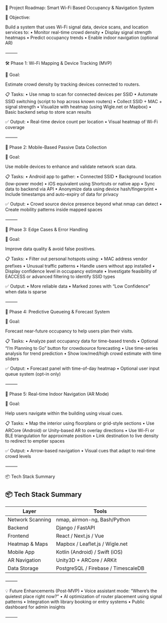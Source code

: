 
🚀 Project Roadmap: Smart Wi-Fi Based Occupancy & Navigation System

📌 Objective:

Build a system that uses Wi-Fi signal data, device scans, and location services to:
	•	Monitor real-time crowd density
	•	Display signal strength heatmaps
	•	Predict occupancy trends
	•	Enable indoor navigation (optional AR)

⸻

🛠️ Phase 1: Wi-Fi Mapping & Device Tracking (MVP)

🎯 Goal:

Estimate crowd density by tracking devices connected to routers.

📋 Tasks:
	•	Use nmap to scan for connected devices per SSID
	•	Automate SSID switching (script to hop across known routers)
	•	Collect SSID + MAC + signal strength
	•	Visualize with heatmap (using Wigle.net or Mapbox)
	•	Basic backend setup to store scan results

✅ Output:
	•	Real-time device count per location
	•	Visual heatmap of Wi-Fi coverage

⸻

📡 Phase 2: Mobile-Based Passive Data Collection

🎯 Goal:

Use mobile devices to enhance and validate network scan data.

📋 Tasks:
	•	Android app to gather:
	•	Connected SSID
	•	Background location (low-power mode)
	•	iOS equivalent using Shortcuts or native app
	•	Sync data to backend via API
	•	Anonymize data using device hash/fingerprint
	•	Include timestamps and auto-expiry of data for privacy

✅ Output:
	•	Crowd source device presence beyond what nmap can detect
	•	Create mobility patterns inside mapped spaces

⸻

🚧 Phase 3: Edge Cases & Error Handling

🎯 Goal:

Improve data quality & avoid false positives.

📋 Tasks:
	•	Filter out personal hotspots using:
	•	MAC address vendor prefixes
	•	Unusual traffic patterns
	•	Handle users without app installed
	•	Display confidence level in occupancy estimate
	•	Investigate feasibility of EACCESS or advanced filtering to identify SSID types

✅ Output:
	•	More reliable data
	•	Marked zones with “Low Confidence” when data is sparse

⸻

🔮 Phase 4: Predictive Queueing & Forecast System

🎯 Goal:

Forecast near-future occupancy to help users plan their visits.

📋 Tasks:
	•	Analyze past occupancy data for time-based trends
	•	Optional “I’m Planning to Go” button for crowdsource forecasting
	•	Use time-series analysis for trend prediction
	•	Show low/med/high crowd estimate with time sliders

✅ Output:
	•	Forecast panel with time-of-day heatmap
	•	Optional user input queue system (opt-in only)

⸻

🧭 Phase 5: Real-time Indoor Navigation (AR Mode)

🎯 Goal:

Help users navigate within the building using visual cues.

📋 Tasks:
	•	Map the interior using floorplans or grid-style sections
	•	Use ARCore (Android) or Unity-based AR to overlay directions
	•	Use Wi-Fi or BLE triangulation for approximate position
	•	Link destination to live density to redirect to emptier spaces

✅ Output:
	•	Arrow-based navigation
	•	Visual cues that adapt to real-time crowd levels

⸻

📦 Tech Stack Summary

## 📦 Tech Stack Summary

| Layer              | Tools                                |
|-------------------|--------------------------------------|
| Network Scanning  | nmap, airmon-ng, Bash/Python     |
| Backend           | Django / FastAPI                     |
| Frontend          | React / Next.js / Vue                |
| Heatmap & Maps    | Mapbox / Leaflet.js / Wigle.net      |
| Mobile App        | Kotlin (Android) / Swift (iOS)       |
| AR Navigation     | Unity3D + ARCore / ARKit             |
| Data Storage      | PostgreSQL / Firebase / TimescaleDB  |



⸻

💡 Future Enhancements (Post-MVP)
	•	Voice assistant mode: “Where’s the quietest place right now?”
	•	AI optimization of router placement using signal patterns
	•	Integration with library booking or entry systems
	•	Public dashboard for admin insights

⸻
